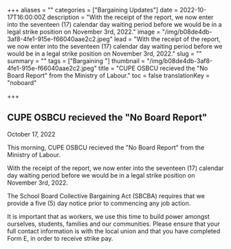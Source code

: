 +++
aliases = ""
categories = ["Bargaining Updates"]
date = 2022-10-17T16:00:00Z
description = "With the receipt of the report, we now enter into the seventeen (17) calendar day waiting period before we would be in a legal strike position on November 3rd, 2022."
image = "/img/b08de4db-3af8-4fe1-915e-f66040aae2c2.jpeg"
lead = "With the receipt of the report, we now enter into the seventeen (17) calendar day waiting period before we would be in a legal strike position on November 3rd, 2022."
slug = ""
summary = ""
tags = ["Bargaining "]
thumbnail = "/img/b08de4db-3af8-4fe1-915e-f66040aae2c2.jpeg"
title = "CUPE OSBCU recieved the \"No Board Report\" from the Ministry of Labour."
toc = false
translationKey = "noboard"

+++
## CUPE OSBCU recieved the "No Board Report"

October 17, 2022

This morning, CUPE OSBCU recieved the "No Board Report" from the Ministry of Labour.

With the receipt of the report, we now enter into the seventeen (17) calendar day waiting period before we would be in a legal strike position on November 3rd, 2022.

The School Board Collective Bargaining Act (SBCBA) requires that we provide a five (5) day notice prior to commencing any job action.

It is important that as workers, we use this time to build power amongst ourselves, students, families and our communities. Please ensure that your full contact information is with the local union and that you have completed Form E, in order to receive strike pay.